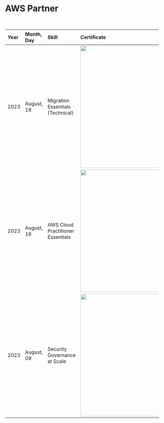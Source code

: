 <h1>AWS Partner</h1>

<br>

<div align="center">

|Year   |Month, Day         |Skill                                       | Certificate                                                  | 
|:------|:----------------- |:------------------------------------------ | :------------------------------------------------------------| 
| 2023  |August, 18         | Migration Essentials (Technical)           |<img src="https://github.com/user-attachments/assets/15940747-a00e-40a1-aad4-6146ea1d30cf" style="width:400px;"/> |
| 2023  |August, 16         | AWS Cloud Practitioner Essentials          |<img src="https://github.com/user-attachments/assets/3619b697-46e9-42f9-877d-7cac762d5aa8" style="width:400px;"/> |
| 2023  |August, 09         | Security Governance at Scale               |<img src="https://github.com/user-attachments/assets/06925ed6-5687-4577-8647-67852ac4dcc8" style="width:400px;"/> |



</div>
